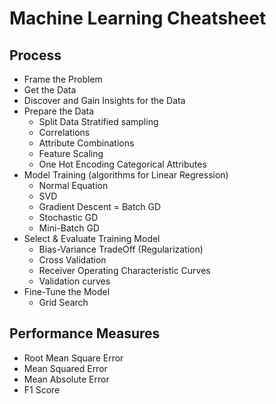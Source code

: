 # Machine Learning Cheatsheet

## Process
- Frame the Problem
- Get the Data
- Discover and Gain Insights for the Data
- Prepare the Data
  - Split Data Stratified sampling
  - Correlations
  - Attribute Combinations
  - Feature Scaling
  - One Hot Encoding Categorical Attributes
- Model Training (algorithms for Linear Regression)
  - Normal Equation
  - SVD
  - Gradient Descent
  = Batch GD
  - Stochastic GD
  - Mini-Batch GD
- Select & Evaluate Training Model
  - Bias-Variance TradeOff (Regularization)
  - Cross Validation
  - Receiver Operating Characteristic Curves
  - Validation curves
- Fine-Tune the Model
  - Grid Search

## Performance Measures
- Root Mean Square Error
- Mean Squared Error
- Mean Absolute Error
- F1 Score
